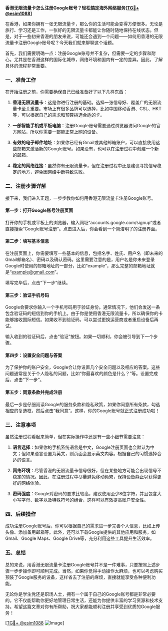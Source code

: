 **香港无限流量卡怎么注册Google账号？轻松搞定海外网络服务[[TG💪+ @esim1088](https://t.me/s/esim1088)]**

在香港，如果你拥有一张无限流量卡，那么你的生活可能会变得方便很多。无论是旅行、学习还是工作，一张好的无限流量卡都能让你随时随地保持在线状态。但是，对于一些初来香港的朋友来说，可能还会遇到一个问题——如何用香港的无限流量卡注册Google账号呢？今天我们就来聊聊这个话题。

首先，我们需要明确一点：注册Google账号并不复杂，但需要一定的步骤和耐心。尤其是在香港这样的国际化城市，网络环境和国内有一定的差异。因此，了解具体的流程非常重要。

### 一、准备工作

在开始注册之前，你需要确保自己已经准备好了以下几样东西：

1. **香港无限流量卡**：这是你进行注册的基础。选择一张信号好、覆盖广的无限流量卡至关重要。市场上有很多品牌可以选择，比如中国移动香港、CSL、HKT等，可以根据自己的需求和预算挑选合适的卡。

2. **一部智能手机或平板电脑**：注册Google账号需要通过浏览器访问Google的官方网站，所以你需要一部能正常上网的设备。

3. **有效的电子邮件地址**：如果你已经有Gmail或其他邮箱账户，可以直接使用这些邮箱来激活新的Google账号。如果没有，也可以在注册过程中创建一个新的邮箱。

4. **稳定的网络连接**：虽然你有无限流量卡，但在注册过程中还是建议寻找信号稳定的地方，避免因网络中断导致失败。

### 二、注册步骤详解

接下来，我们进入正题，一步步教你如何用香港无限流量卡注册Google账号。

#### 第一步：打开Google账号注册页面

打开你的手机或平板上的浏览器，输入网址“accounts.google.com/signup”或者直接搜索“Google账号注册”。点击进入后，你会看到一个简洁明了的注册界面。

#### 第二步：填写基本信息

在注册页面上，你需要填写一些基本的信息，包括名字、姓氏、用户名（即未来的Gmail邮箱名）、密码以及确认密码。这里需要注意的是，用户名是你未来登录Google时使用的邮箱地址的一部分，比如“example”，那么完整的邮箱地址就是“example@gmail.com”。

填写完毕后，点击“下一步”继续。

#### 第三步：验证手机号码

Google会要求你输入一个手机号码用于验证身份。通常情况下，他们会发送一条包含验证码的短信到你的手机上。由于你是使用香港无限流量卡，所以确保你的卡能够接收国际短信。如果收不到验证码，可以尝试更换运营商或者重启设备后再试。

输入收到的验证码后，点击“验证”按钮。如果一切顺利，你会被引导到下一个步骤。

#### 第四步：设置安全问题与答案

为了保护你的账户安全，Google会让你设置几个安全问题以及相应的答案。这些问题通常是关于个人隐私的问题，比如“你最喜欢的颜色是什么？”等。设置完成后，点击“下一步”。

#### 第五步：同意条款并完成注册

最后一步是仔细阅读Google的服务条款和隐私政策，如果你同意所有条款，勾选相应的复选框，然后点击“我同意”。这样，你的Google账号就正式注册成功啦！

### 三、注意事项

虽然注册过程看起来简单，但在实际操作中还是有一些小细节需要注意：

1. **语言选择**：如果你的手机系统语言是中文，Google注册页面也会默认为中文；但如果语言设置为英文，则页面会显示英文内容。根据自己的习惯选择合适的语言。

2. **网络环境**：尽管香港的无限流量卡信号很好，但在某些地方可能会出现信号不稳定的情况。因此，在注册过程中尽量避免移动频繁，保持设备静止以获得更好的网络体验。

3. **密码强度**：Google对密码的要求比较高，建议使用至少8位字符，并且包含大小写字母、数字以及特殊符号的组合，这样可以有效提高账户安全性。

### 四、后续操作

成功注册Google账号后，你可以根据自己的需求进一步完善个人信息，比如上传头像、添加备用邮箱等。此外，还可以下载Google提供的其他应用和服务，如Gmail、Google Maps、Google Drive等，充分利用这些工具提升生活效率。

### 五、总结

总的来说，用香港无限流量卡注册Google账号并不是一件难事，只要按照上述步骤一步步操作即可顺利完成。当然，如果你觉得手动操作太麻烦，也可以考虑购买预装了Google服务的设备，这样省去了注册的麻烦，直接就能享受各种便利功能。

无论你是学生党还是职场人士，拥有一个属于自己的Google账号都是非常必要的。它不仅能帮助你更好地管理日常生活，还能为你提供丰富的学习资源和技术支持。希望这篇文章对你有所帮助，祝大家都能顺利注册并享受到优质的Google服务！

[[TG💪+ @esim1088](https://t.me/s/esim1088) ![Image](https://i.postimg.cc/4NQfJmqS/Snipaste-2025-05-13-00-14-12.png)]